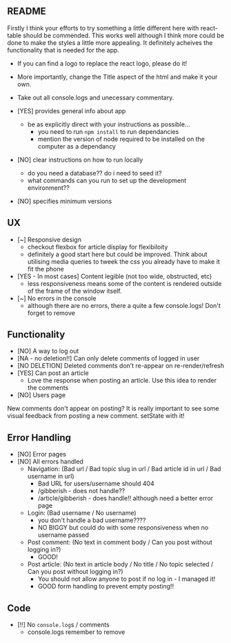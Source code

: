 ## README

Firstly I think your efforts to try something a little different here with react-table should be commended. This works well although I think more could be done to make the styles a little more appealing. It definitely acheives the functionality that is needed for the app.

- If you can find a logo to replace the react logo, please do it!
- More importantly, change the Title aspect of the html and make it your own.
- Take out all console.logs and unecessary commentary.

- [YES] provides general info about app

  - be as explicitly direct with your instructions as possible...
    - you need to run `npm install` to run dependancies
    - mention the version of node required to be installed on the computer as a dependancy

- [NO] clear instructions on how to run locally
  - do you need a database?? do i need to seed it?
  - what commands can you run to set up the development environment??
- [NO] specifies minimum versions

## UX

- [~] Responsive design
  - checkout flexbox for article display for flexibiloity
  - definitely a good start here but could be improved. Think about utilising media queries to tweek the css you already have to make it fit the phone
- [YES - In most cases] Content legible (not too wide, obstructed, etc)
  - less responsiveness means some of the content is rendered outside of the frame of the window itself.
- [~] No errors in the console
  - although there are no errors, there a quite a few console.logs! Don't forget to remove

## Functionality

- [NO] A way to log out
- [NA - no deletion!!] Can only delete comments of logged in user
- [NO DELETION] Deleted comments don’t re-appear on re-render/refresh
- [YES] Can post an article
  - Love the response when posting an article. Use this idea to render the comments
- [NO] Users page

New comments don't appear on posting? It is really important to see some visual feedback from posting a new comment. setState with it!

## Error Handling

- [NO] Error pages
- [NO] All errors handled
  - Navigation: (Bad url / Bad topic slug in url / Bad article id in url / Bad username in url)
    - Bad URL for users/username should 404
    - /gibberish - does not handle??
    - /article/gibberish - does handle!! although need a better error page
  - Login: (Bad username / No username)
    - you don't handle a bad username????
    - NO BIGGY but could do with some responsiveness when no username passed
  - Post comment: (No text in comment body / Can you post without logging in?)
    - GOOD!
  - Post article: (No text in article body / No title / No topic selected / Can you post without logging in?)
    - You should not allow anyone to post if no log in - I managed it!
    - GOOD form handling to prevent empty posting!!

## Code

- [!!] No `console.log`s / comments
  - console.logs remember to remove

